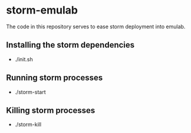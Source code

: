 storm-emulab
============

The code in this repository serves to ease storm deployment into emulab.

## Installing the storm dependencies
* ./init.sh

## Running storm processes
* ./storm-start

## Killing storm processes
* ./storm-kill
